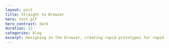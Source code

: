 ```yaml
---
layout: post
title: Straight to Browser
hero: test.gif
hero_contrast: dark
duration: 12
categories: blog
excerpt: Designing in the browser, creating rapid prototypes for rapid development.
---
```

